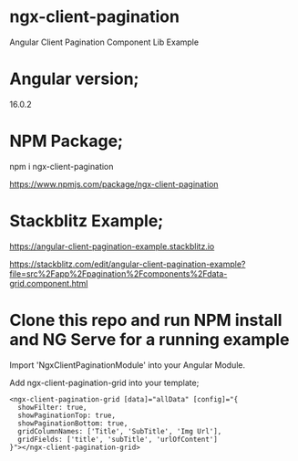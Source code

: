 # ngx-client-pagination
Angular Client Pagination Component Lib Example

# Angular version;

16.0.2

# NPM Package;

npm i ngx-client-pagination

<https://www.npmjs.com/package/ngx-client-pagination>

# Stackblitz Example;

<https://angular-client-pagination-example.stackblitz.io>

<https://stackblitz.com/edit/angular-client-pagination-example?file=src%2Fapp%2Fpagination%2Fcomponents%2Fdata-grid.component.html>

# Clone this repo and run NPM install and NG Serve for a running example 

Import 'NgxClientPaginationModule' into your Angular Module.

Add ngx-client-pagination-grid into your template;
```
<ngx-client-pagination-grid [data]="allData" [config]="{
  showFilter: true,
  showPaginationTop: true,
  showPaginationBottom: true,
  gridColumnNames: ['Title', 'SubTitle', 'Img Url'],
  gridFields: ['title', 'subTitle', 'urlOfContent']
}"></ngx-client-pagination-grid>
```
